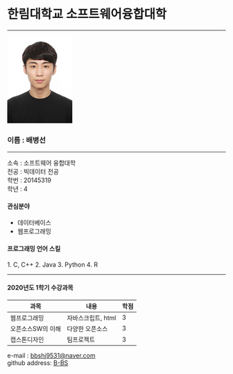 # 한림대학교 소프트웨어융합대학
---
<img src=bbs.jpg width=150 height=200>
<h3>이름 : 배병선</h3>

---  

소속 : 소프트웨어 융합대학  
전공 : 빅데이터 전공  
학번 : 20145319    
학년 : 4   

<h4>관심분야</h4>

* 데이터베이스    
* 웹프로그래밍     

<h4>프로그래밍 언어 스킬</h4>   
1. C, C++   
2. Java   
3. Python   
4. R   

------

<h4>2020년도 1학기 수강과목</h4>   

|과목|내용|학점|
|---|---|---|
|웹프로그래밍|자바스크립트, html|3|   
|오픈소스SW의 이해|다양한 오픈소스|3|   
|캡스톤디자인|팀프로젝트|3|   

e-mail : bbshj9531@naver.com    
github address: [B-BS][github]  

[github]:http://github.com/bbshj9531   



